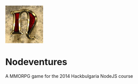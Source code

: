 ![Nodeventures](clients/web/assets/resources/n.jpg)

Nodeventures
============

A MMORPG game for the 2014 Hackbulgaria NodeJS course


